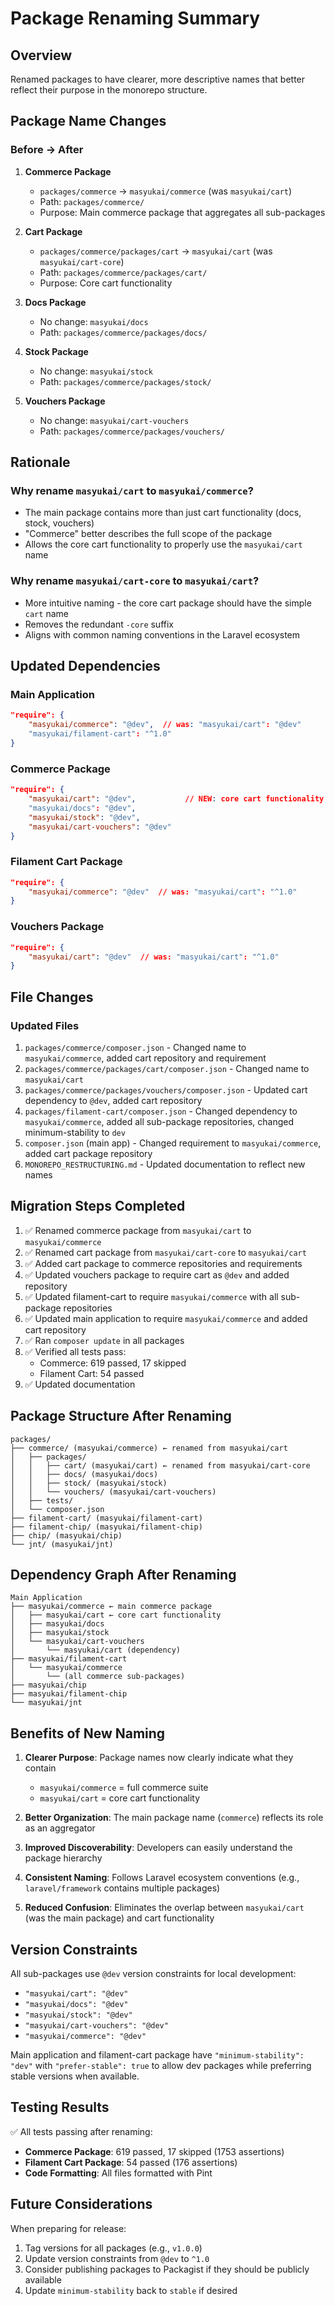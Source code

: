 # Package Renaming Summary

## Overview
Renamed packages to have clearer, more descriptive names that better reflect their purpose in the monorepo structure.

## Package Name Changes

### Before → After

1. **Commerce Package**
   - `packages/commerce` → `masyukai/commerce` (was `masyukai/cart`)
   - Path: `packages/commerce/`
   - Purpose: Main commerce package that aggregates all sub-packages

2. **Cart Package**
   - `packages/commerce/packages/cart` → `masyukai/cart` (was `masyukai/cart-core`)
   - Path: `packages/commerce/packages/cart/`
   - Purpose: Core cart functionality

3. **Docs Package**
   - No change: `masyukai/docs`
   - Path: `packages/commerce/packages/docs/`

4. **Stock Package**
   - No change: `masyukai/stock`
   - Path: `packages/commerce/packages/stock/`

5. **Vouchers Package**
   - No change: `masyukai/cart-vouchers`
   - Path: `packages/commerce/packages/vouchers/`

## Rationale

### Why rename `masyukai/cart` to `masyukai/commerce`?
- The main package contains more than just cart functionality (docs, stock, vouchers)
- "Commerce" better describes the full scope of the package
- Allows the core cart functionality to properly use the `masyukai/cart` name

### Why rename `masyukai/cart-core` to `masyukai/cart`?
- More intuitive naming - the core cart package should have the simple `cart` name
- Removes the redundant `-core` suffix
- Aligns with common naming conventions in the Laravel ecosystem

## Updated Dependencies

### Main Application
```json
"require": {
    "masyukai/commerce": "@dev",  // was: "masyukai/cart": "@dev"
    "masyukai/filament-cart": "^1.0"
}
```

### Commerce Package
```json
"require": {
    "masyukai/cart": "@dev",           // NEW: core cart functionality
    "masyukai/docs": "@dev",
    "masyukai/stock": "@dev",
    "masyukai/cart-vouchers": "@dev"
}
```

### Filament Cart Package
```json
"require": {
    "masyukai/commerce": "@dev"  // was: "masyukai/cart": "^1.0"
}
```

### Vouchers Package
```json
"require": {
    "masyukai/cart": "@dev"  // was: "masyukai/cart": "^1.0"
}
```

## File Changes

### Updated Files
1. `packages/commerce/composer.json` - Changed name to `masyukai/commerce`, added cart repository and requirement
2. `packages/commerce/packages/cart/composer.json` - Changed name to `masyukai/cart`
3. `packages/commerce/packages/vouchers/composer.json` - Updated cart dependency to `@dev`, added cart repository
4. `packages/filament-cart/composer.json` - Changed dependency to `masyukai/commerce`, added all sub-package repositories, changed minimum-stability to `dev`
5. `composer.json` (main app) - Changed requirement to `masyukai/commerce`, added cart package repository
6. `MONOREPO_RESTRUCTURING.md` - Updated documentation to reflect new names

## Migration Steps Completed

1. ✅ Renamed commerce package from `masyukai/cart` to `masyukai/commerce`
2. ✅ Renamed cart package from `masyukai/cart-core` to `masyukai/cart`
3. ✅ Added cart package to commerce repositories and requirements
4. ✅ Updated vouchers package to require cart as `@dev` and added repository
5. ✅ Updated filament-cart to require `masyukai/commerce` with all sub-package repositories
6. ✅ Updated main application to require `masyukai/commerce` and added cart repository
7. ✅ Ran `composer update` in all packages
8. ✅ Verified all tests pass:
   - Commerce: 619 passed, 17 skipped
   - Filament Cart: 54 passed
9. ✅ Updated documentation

## Package Structure After Renaming

```
packages/
├── commerce/ (masyukai/commerce) ← renamed from masyukai/cart
│   ├── packages/
│   │   ├── cart/ (masyukai/cart) ← renamed from masyukai/cart-core
│   │   ├── docs/ (masyukai/docs)
│   │   ├── stock/ (masyukai/stock)
│   │   └── vouchers/ (masyukai/cart-vouchers)
│   ├── tests/
│   └── composer.json
├── filament-cart/ (masyukai/filament-cart)
├── filament-chip/ (masyukai/filament-chip)
├── chip/ (masyukai/chip)
└── jnt/ (masyukai/jnt)
```

## Dependency Graph After Renaming

```
Main Application
├── masyukai/commerce ← main commerce package
│   ├── masyukai/cart ← core cart functionality
│   ├── masyukai/docs
│   ├── masyukai/stock
│   └── masyukai/cart-vouchers
│       └── masyukai/cart (dependency)
├── masyukai/filament-cart
│   └── masyukai/commerce
│       └── (all commerce sub-packages)
├── masyukai/chip
├── masyukai/filament-chip
└── masyukai/jnt
```

## Benefits of New Naming

1. **Clearer Purpose**: Package names now clearly indicate what they contain
   - `masyukai/commerce` = full commerce suite
   - `masyukai/cart` = core cart functionality

2. **Better Organization**: The main package name (`commerce`) reflects its role as an aggregator

3. **Improved Discoverability**: Developers can easily understand the package hierarchy

4. **Consistent Naming**: Follows Laravel ecosystem conventions (e.g., `laravel/framework` contains multiple packages)

5. **Reduced Confusion**: Eliminates the overlap between `masyukai/cart` (was the main package) and cart functionality

## Version Constraints

All sub-packages use `@dev` version constraints for local development:
- `"masyukai/cart": "@dev"`
- `"masyukai/docs": "@dev"`
- `"masyukai/stock": "@dev"`
- `"masyukai/cart-vouchers": "@dev"`
- `"masyukai/commerce": "@dev"`

Main application and filament-cart package have `"minimum-stability": "dev"` with `"prefer-stable": true` to allow dev packages while preferring stable versions when available.

## Testing Results

✅ All tests passing after renaming:
- **Commerce Package**: 619 passed, 17 skipped (1753 assertions)
- **Filament Cart Package**: 54 passed (176 assertions)
- **Code Formatting**: All files formatted with Pint

## Future Considerations

When preparing for release:
1. Tag versions for all packages (e.g., `v1.0.0`)
2. Update version constraints from `@dev` to `^1.0`
3. Consider publishing packages to Packagist if they should be publicly available
4. Update `minimum-stability` back to `stable` if desired
